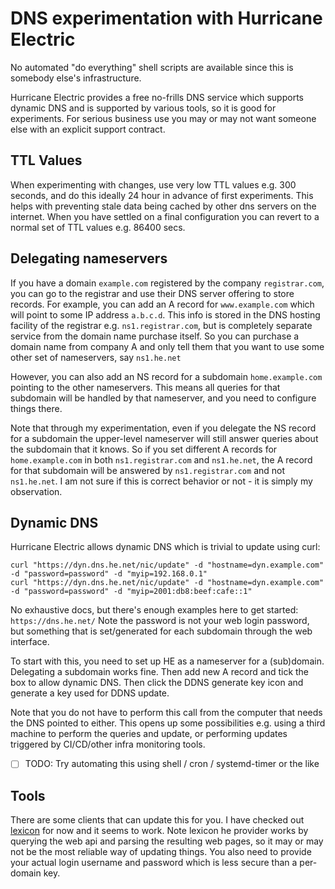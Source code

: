 # DNS experimentation with Hurricane Electric

No automated "do everything" shell scripts are available since this is somebody else's infrastructure.

Hurricane Electric provides a free no-frills DNS service which supports dynamic DNS and is supported by various tools, so it is good for experiments. For serious business use you may or may not want someone else with an explicit support contract.

## TTL Values
When experimenting with changes, use very low TTL values e.g. 300 seconds,
and do this ideally 24 hour in advance of first experiments.
This helps with preventing stale data being cached by other dns servers on the internet.
When you have settled on a final configuration you can revert to a normal set of TTL values e.g. 86400 secs.

## Delegating nameservers

If you have a domain `example.com` registered by the company `registrar.com`,
you can go to the registrar and use their DNS server offering to store records.
For example, you can add an A record for `www.example.com` which will point to some IP address `a.b.c.d`.
This info is stored in the DNS hosting facility of the registrar e.g. `ns1.registrar.com`,
but is completely separate service from the domain name purchase itself.
So you can purchase a domain name from company A and only tell them that
you want to use some other set of nameservers, say `ns1.he.net`

However, you can also add an NS record for a subdomain `home.example.com` pointing to the other nameservers.
This means all queries for that subdomain will be handled by that nameserver, and you need to configure things there.

Note that through my experimentation, even if you delegate the NS record for a subdomain
the upper-level nameserver will still answer queries about the subdomain that it knows.
So if you set different A records for `home.example.com` in both `ns1.registrar.com` and `ns1.he.net`,
the A record for that subdomain will be answered by `ns1.registrar.com` and not `ns1.he.net`.
I am not sure if this is correct behavior or not - it is simply my observation.

## Dynamic DNS

Hurricane Electric allows dynamic DNS which is trivial to update using curl:

```
curl "https://dyn.dns.he.net/nic/update" -d "hostname=dyn.example.com" -d "password=password" -d "myip=192.168.0.1"
curl "https://dyn.dns.he.net/nic/update" -d "hostname=dyn.example.com" -d "password=password" -d "myip=2001:db8:beef:cafe::1"
```

No exhaustive docs, but there's enough examples here to get started: `https://dns.he.net/`
Note the password is not your web login password, but something that is set/generated for each subdomain through the web interface.

To start with this, you need to set up HE as a nameserver for a (sub)domain. Delegating a subdomain works fine.
Then add new A record and tick the box to allow dynamic DNS. Then click the DDNS generate key icon and generate a key used for DDNS update.

Note that you do not have to perform this call from the computer that needs the DNS pointed to either.
This opens up some possibilities e.g. using a third machine to perform the queries and update,
or performing updates triggered by CI/CD/other infra monitoring tools.

- [ ] TODO: Try automating this using shell / cron / systemd-timer or the like

## Tools

There are some clients that can update this for you.
I have checked out [lexicon](https://github.com/AnalogJ/lexicon) for now and it seems to work.
Note lexicon he provider works by querying the web api and parsing the resulting web pages,
so it may or may not be the most reliable way of updating things.
You also need to provide your actual login username and password which is less secure than a per-domain key.
